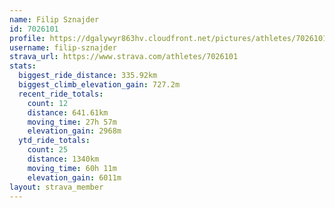 ```yaml
---
name: Filip Sznajder
id: 7026101
profile: https://dgalywyr863hv.cloudfront.net/pictures/athletes/7026101/2123836/19/large.jpg
username: filip-sznajder
strava_url: https://www.strava.com/athletes/7026101
stats:
  biggest_ride_distance: 335.92km
  biggest_climb_elevation_gain: 727.2m
  recent_ride_totals:
    count: 12
    distance: 641.61km
    moving_time: 27h 57m
    elevation_gain: 2968m
  ytd_ride_totals:
    count: 25
    distance: 1340km
    moving_time: 60h 11m
    elevation_gain: 6011m
layout: strava_member
--- 
```

